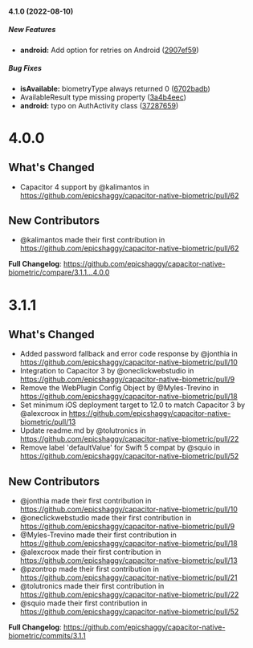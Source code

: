 #### 4.1.0 (2022-08-10)

##### New Features

- **android:** Add option for retries on Android ([2907ef59](https://github.com/epicshaggy/capacitor-native-biometric/commit/2907ef59824ef0b2e3cb59c83708d713a2988708))

##### Bug Fixes

- **isAvailable:** biometryType always returned 0 ([6702badb](https://github.com/epicshaggy/capacitor-native-biometric/commit/6702badb3031906963949dd88e42cfe663b31009))
- AvailableResult type missing property ([3a4b4eec](https://github.com/epicshaggy/capacitor-native-biometric/commit/3a4b4eecc8220ca87f558fb12dd31eef81239088))
- **android:** typo on AuthActivity class ([37287659](https://github.com/epicshaggy/capacitor-native-biometric/commit/372876598ede6aa7bf113230dda7388854a0f473))

# 4.0.0

## What's Changed

- Capacitor 4 support by @kalimantos in https://github.com/epicshaggy/capacitor-native-biometric/pull/62

## New Contributors

- @kalimantos made their first contribution in https://github.com/epicshaggy/capacitor-native-biometric/pull/62

**Full Changelog**: https://github.com/epicshaggy/capacitor-native-biometric/compare/3.1.1...4.0.0

# 3.1.1

## What's Changed

- Added password fallback and error code response by @jonthia in https://github.com/epicshaggy/capacitor-native-biometric/pull/10
- Integration to Capacitor 3 by @oneclickwebstudio in https://github.com/epicshaggy/capacitor-native-biometric/pull/9
- Remove the WebPlugin Config Object by @Myles-Trevino in https://github.com/epicshaggy/capacitor-native-biometric/pull/18
- Set minimum iOS deployment target to 12.0 to match Capacitor 3 by @alexcroox in https://github.com/epicshaggy/capacitor-native-biometric/pull/13
- Update readme.md by @tolutronics in https://github.com/epicshaggy/capacitor-native-biometric/pull/22
- Remove label 'defaultValue' for Swift 5 compat by @squio in https://github.com/epicshaggy/capacitor-native-biometric/pull/52

## New Contributors

- @jonthia made their first contribution in https://github.com/epicshaggy/capacitor-native-biometric/pull/10
- @oneclickwebstudio made their first contribution in https://github.com/epicshaggy/capacitor-native-biometric/pull/9
- @Myles-Trevino made their first contribution in https://github.com/epicshaggy/capacitor-native-biometric/pull/18
- @alexcroox made their first contribution in https://github.com/epicshaggy/capacitor-native-biometric/pull/13
- @pzontrop made their first contribution in https://github.com/epicshaggy/capacitor-native-biometric/pull/21
- @tolutronics made their first contribution in https://github.com/epicshaggy/capacitor-native-biometric/pull/22
- @squio made their first contribution in https://github.com/epicshaggy/capacitor-native-biometric/pull/52

**Full Changelog**: https://github.com/epicshaggy/capacitor-native-biometric/commits/3.1.1
